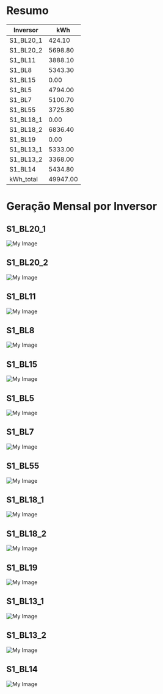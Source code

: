 # Resumo
| Inversor | kWh    |
| -------- | ------ |
| S1_BL20_1       | 424.10 |
| S1_BL20_2       | 5698.80 |
| S1_BL11       | 3888.10 |
| S1_BL8       | 5343.30 |
| S1_BL15       | 0.00 |
| S1_BL5       | 4794.00 |
| S1_BL7       | 5100.70 |
| S1_BL55       | 3725.80 |
| S1_BL18_1       | 0.00 |
| S1_BL18_2       | 6836.40 |
| S1_BL19       | 0.00 |
| S1_BL13_1       | 5333.00 |
| S1_BL13_2       | 3368.00 |
| S1_BL14       | 5434.80 |
| kWh_total       | 49947.00 |
# Geração Mensal por Inversor
## S1_BL20_1
![My Image](plots/S1_BL20_1.png)
## S1_BL20_2
![My Image](plots/S1_BL20_2.png)
## S1_BL11
![My Image](plots/S1_BL11.png)
## S1_BL8
![My Image](plots/S1_BL8.png)
## S1_BL15
![My Image](plots/S1_BL15.png)
## S1_BL5
![My Image](plots/S1_BL5.png)
## S1_BL7
![My Image](plots/S1_BL7.png)
## S1_BL55
![My Image](plots/S1_BL55.png)
## S1_BL18_1
![My Image](plots/S1_BL18_1.png)
## S1_BL18_2
![My Image](plots/S1_BL18_2.png)
## S1_BL19
![My Image](plots/S1_BL19.png)
## S1_BL13_1
![My Image](plots/S1_BL13_1.png)
## S1_BL13_2
![My Image](plots/S1_BL13_2.png)
## S1_BL14
![My Image](plots/S1_BL14.png)
